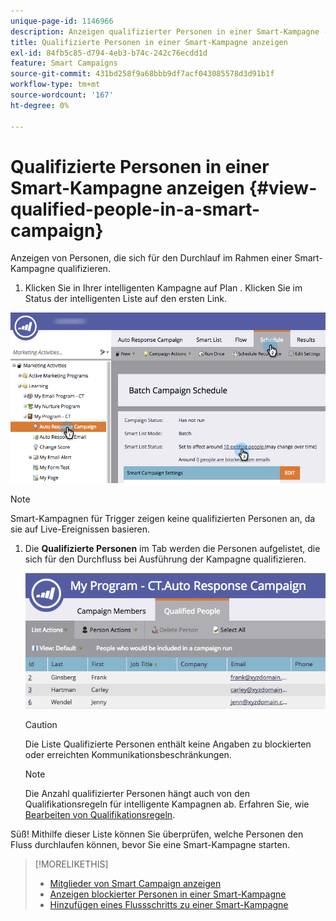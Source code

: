 ```yaml
---
unique-page-id: 1146966
description: Anzeigen qualifizierter Personen in einer Smart-Kampagne - Marketo-Dokumente - Produktdokumentation
title: Qualifizierte Personen in einer Smart-Kampagne anzeigen
exl-id: 84fb5c85-d794-4eb3-b74c-242c76ecdd1d
feature: Smart Campaigns
source-git-commit: 431bd258f9a68bbb9df7acf043085578d3d91b1f
workflow-type: tm+mt
source-wordcount: '167'
ht-degree: 0%

---
```


# Qualifizierte Personen in einer Smart-Kampagne anzeigen {#view-qualified-people-in-a-smart-campaign}

Anzeigen von Personen, die sich für den Durchlauf im Rahmen einer Smart-Kampagne qualifizieren.

1. Klicken Sie in Ihrer intelligenten Kampagne auf Plan . Klicken Sie im Status der intelligenten Liste auf den ersten Link.

![](assets/qualifedpeople-hands.png)

>[!NOTE]
>
>Smart-Kampagnen für Trigger zeigen keine qualifizierten Personen an, da sie auf Live-Ereignissen basieren.

1. Die **Qualifizierte Personen** im Tab werden die Personen aufgelistet, die sich für den Durchfluss bei Ausführung der Kampagne qualifizieren.

   ![](assets/qualifiedpeople-tab.png)

   >[!CAUTION]
   >
   >Die Liste Qualifizierte Personen enthält keine Angaben zu blockierten oder erreichten Kommunikationsbeschränkungen.

   >[!NOTE]
   >
   >Die Anzahl qualifizierter Personen hängt auch von den Qualifikationsregeln für intelligente Kampagnen ab. Erfahren Sie, wie [Bearbeiten von Qualifikationsregeln](/help/marketo/product-docs/core-marketo-concepts/smart-campaigns/using-smart-campaigns/edit-qualification-rules-in-a-smart-campaign.md).

Süß! Mithilfe dieser Liste können Sie überprüfen, welche Personen den Fluss durchlaufen können, bevor Sie eine Smart-Kampagne starten.

>[!MORELIKETHIS]
>
>* [Mitglieder von Smart Campaign anzeigen](/help/marketo/product-docs/core-marketo-concepts/smart-campaigns/smart-campaign-data/view-smart-campaign-members.md)
>* [Anzeigen blockierter Personen in einer Smart-Kampagne](/help/marketo/product-docs/core-marketo-concepts/smart-campaigns/smart-campaign-data/view-blocked-people-in-a-smart-campaign.md)
>* [Hinzufügen eines Flussschritts zu einer Smart-Kampagne](/help/marketo/product-docs/core-marketo-concepts/smart-campaigns/flow-actions/add-a-flow-step-to-a-smart-campaign.md)
